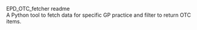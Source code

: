 EPD_OTC_fetcher readme  
A Python tool to fetch data for specific GP practice and filter to return OTC items.